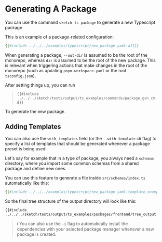 # Generating A Package

You can use the command `sketch ts package` to generate a new Typescript package.

This is an example of a package-related configuration:

```yaml
{{#include ../../../examples/typescript/new_package.yaml:all}}
```

<div class="warning">

When generating a package, `--out-dir` is assumed to be the root of the monorepo, whereas `dir` is assumed to be the root of the new package. This is relevant when triggering actions that make changes in the root of the monorepo (such as updating `pnpm-workspace.yaml` or the root `tsconfig.json`).
</div>

After setting things up, you can run

>`{{#include ../../../sketch/tests/output/ts_examples/commands/package_gen_cmd}}`

To generate the new package.

## Adding Templates

You can also use the `with_templates` field (or the `--with-template` cli flag) to specify a list of templates that should be generated whenever a package preset is being used.

Let's say for example that in a type of package, you always need a `schemas` directory, where you import some common schemas from a shared package and define new ones. 

You can use this feature to generate a file inside `src/schemas/index.ts` automatically like this:

```yaml
{{#include ../../../examples/typescript/new_package.yaml:template_example}}
```

So the final tree structure of the output directory will look like this:

```
{{#include ../../../sketch/tests/output/ts_examples/packages/frontend/tree_output.txt}}
```

> ℹ️ You can also use the `-i` flag to automatically install the dependencies with your selected package manager whenever a new package is created.
